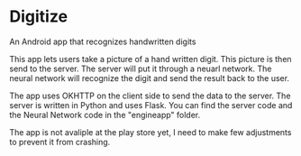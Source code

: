 # Digitize
An Android app that recognizes handwritten digits

This app lets users take a picture of a hand written digit. This picture is then send to the server. The server will put it through a neuarl network. The neural network will recognize the digit and send the result back to the user.

The app uses OKHTTP on the client side to send the data to the server. The server is written in Python and uses Flask. You can find the server code and the Neural Network code in the "engineapp" folder.

The app is not avaliple at the play store yet, I need to make few adjustments to prevent it from crashing.
